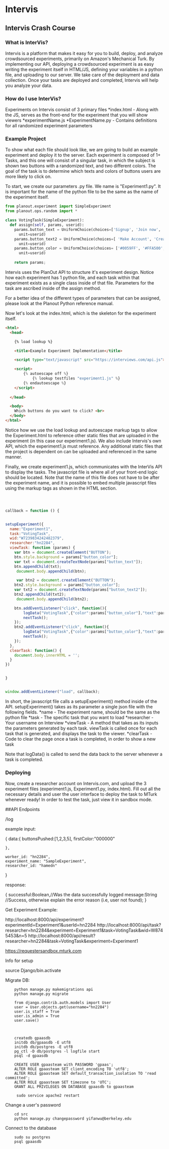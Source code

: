 # Intervis

## Intervis Crash Course

### What is InterVis?
Intervis is a platform that makes it easy for you to build, deploy, and analyze crowdsourced experiments, primarily on Amazon's Mechanical Turk. By implementing our API, deploying a crowdsourced experiment is as easy writing the experiment itself in HTML/JS, defining your variables in a python file, and uploading to our server. We take care of the deployment and data collection. Once your tasks are deployed and completed, Intervis will help you analyze your data. 

### How do I use InterVis?
Experiments on Intervis consist of 3 primary files
*index.html - Along with the JS, serves as the front-end for the experiment that you will show viewers
*experimentName.js
*ExperimentName.py - Contains definitions for all randomized experiment parameters

### Example Project
To show what each file should look like, we are going to build an example experiment and deploy it to the server. Each experiment is composed of 1+ Tasks, and this one will consist of a singular task, in which the subject is shown two buttons with a randomized text, and two different colors. The goal of the task is to determine which texts and colors of buttons users are more likely to click on.

To start, we create our parameters .py file. We name is "Experiment1.py". It is important for the name of the python file to be the same as the name of the experiment itself.

```python
from planout.experiment import SimpleExperiment
from planout.ops.random import *

class VotingTask(SimpleExperiment):
  def assign(self, params, userid):
    params.button_text = UniformChoice(choices=['Signup', 'Join now', 'Just Do It'],
      unit=userid)
    params.button_text2 = UniformChoice(choices=[ 'Make Account', 'Create Account', 'Welcome'],
      unit=userid)
    params.button_color = UniformChoice(choices= ['#0059FF', '#FFA500','#1abc9c','#9b59b6','#e74c3c','#c0392b','#16a085','#2ecc71'],
      unit=userid)
    
    return params;
```

Intervis uses the PlanOut API to structure it's experiment design. Notice how each experiment has 1 python file, and each task within that experiment exists as a single class inside of that file. Parameters for the task are ascribed inside of the assign method. 

For a better idea of the different types of parameters that can be assigned, please look at the Planout Python reference manual.

Now let's look at the index.html, which is the skeleton for the experiment itself.

```HTML
<html>
  <head>

    {% load lookup %}

    <title>Example Experiment Implementation</title>

    <script type="text/javascript" src="https://interviews.com/api.js"></script>

    <script>
	    {% autoescape off %}
	    	{% lookup testfiles "experiment1.js" %}
	    {% endautoescape %}
    </script>
 
  </head>

  <body>
    Which buttons do you want to click? <br>
  </body>
</html>

```

Notice how we use the load lookup and autoescape markup tags to allow the Experiment.html to reference other static files that are uploaded in the experiment (in this case our experiment1.js). We also include Intervis's own API, which the experiment1.js must reference. Any additional static files that the project is dependent on can be uploaded and referenced in the same manner. 

Finally, we create experiment1.js, which communicates with the InterVis API to display the tasks. The javascript file is where all of your front-end logic should be located. Note that the name of this file does not have to be after the experiment name, and it is possible to embed multiple javascript files using the markup tags as shown in the HTML section. 

```javascript



callback = function () {


setupExperiment({
  name:"Experiment1",
  task:"VotingTask",
  wid:"W7239834242482379",
  researcher:"hn2284",
  viewTask: function (params) {
    var btn = document.createElement("BUTTON");
    btn.style.background = params["button_color"];
    var txt = document.createTextNode(params["button_text"]);  
    btn.appendChild(txt);  
     document.body.appendChild(btn); 

     var btn2 = document.createElement("BUTTON");
    btn2.style.background = params["button_color"];
    var txt2 = document.createTextNode(params["button_text2"]);  
    btn2.appendChild(txt2);  
     document.body.appendChild(btn2); 

    btn.addEventListener("click", function(){
        logData("VotingTask",{"color":params["button_color"],"text":params["button_text"]})
        nextTask();
    });
    btn2.addEventListener("click", function(){
        logData("VotingTask",{"color":params["button_color"],"text":params["button_text2"]})
        nextTask();
    });
  },
  clearTask: function() {
    document.body.innerHTML = ''; 
  }
})


}


window.addEventListener("load", callback);

```

In short, the javascript file calls a setupExperiment() method inside of the API. setupExperiment() takes as its parameter a single json file with the following fields.
*name - The experiment name, should be the same as the python file
*task - The specific task that you want to load
*researcher - Your username on Interview
*viewTask - A method that takes as its inputs the parameters generated by each task. viewTask is called once for each task that is generated, and displays the task to the viewer.
*clearTask - Code to clear the page once a task is completed, in order to show a new task

Note that logData() is called to send the data back to the server whenever a task is completed. 

### Deploying
Now, create a researcher account on Intervis.com, and upload the 3 experiment files (experiment1.js, Experiment1.py, index.html). Fill out all the necessary details and user the user interface to deploy the task to MTurk whenever ready! In order to test the task, just view it in sandbox mode.



##API Endpoints


/log

example input:

{
	data:{
		buttonsPushed:[1,2,3,5],
		firstColor:"000000"

	},

	worker_id: "hn2284",
	experiment_name: "SampleExperiment",
	researcher_id: "hamedn" 
}

response:

{
	successful:Boolean,//Was the data successfully logged
	message:String //Success, otherwise explain the error reason (i.e, user not found);
}


Get Experiment Example:

http://localhost:8000/api/experiment?experimentId=Experiment1&userId=hn2284
http://localhost:8000/api/task?researcher=hn2284&experiment=Experiment1&task=VotingTask&wid=W8745453&n=5
http://localhost:8000/api/result?researcher=hn2284&task=VotingTask&experiment=Experiment1


https://requestersandbox.mturk.com


Info for setup

source Django/bin.activate

Migrate DB:

        python manage.py makemigrations api
        python manage.py migrate

        from django.contrib.auth.models import User
        user = User.objects.get(username="hn2284")
        user.is_staff = True
        user.is_admin = True
        user.save()



        createdb gpaasdb
        initdb db/gpaasdb -E utf8
        initdb db/postgres -E utf8
        pg_ctl -D db/postgres -l logfile start
        psql -d gpaasdb

        CREATE USER gpaasteam with PASSWORD 'gpaas';
        ALTER ROLE gpaasteam SET client_encoding TO 'utf8';
        ALTER ROLE gpaasteam SET default_transaction_isolation TO 'read committed';
        ALTER ROLE gpaasteam SET timezone to 'UTC';
        GRANT ALL PRIVILEGES ON DATABASE gpaasdb to gpaasteam

         sudo service apache2 restart

Change a user's password

        cd src
        python manage.py changepassword yifanwu@berkeley.edu

Connect to the database

        sudo su postgres
        psql gpaasdb
